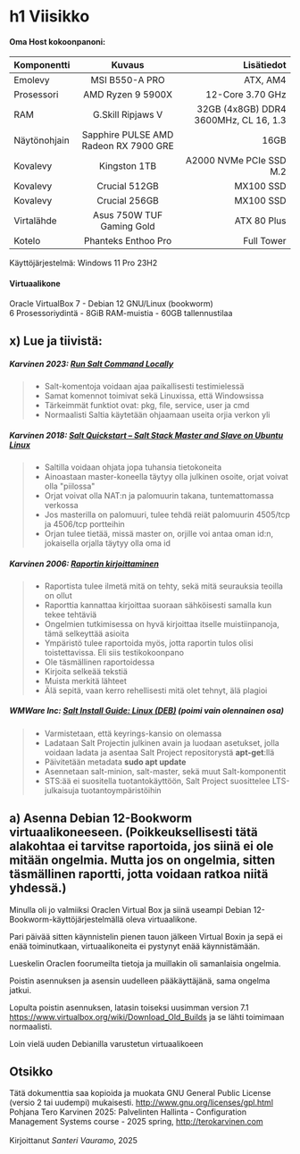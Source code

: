 # h1 Viisikko

#### Oma Host kokoonpanoni:

| Komponentti | Kuvaus | Lisätiedot |
| :---        |    :----:   |          ---: |
| Emolevy | MSI B550-A PRO | ATX, AM4 |
| Prosessori   | AMD Ryzen 9 5900X | 12-Core 3.70 GHz |
| RAM   | G.Skill  Ripjaws V |  32GB (4x8GB) DDR4 3600MHz, CL 16, 1.3  |
| Näytönohjain   | Sapphire PULSE AMD Radeon RX 7900 GRE        | 16GB     |
| Kovalevy   | Kingston 1TB        | A2000 NVMe PCIe SSD M.2      |
| Kovalevy   | Crucial 512GB        | MX100 SSD     |
| Kovalevy   | Crucial 256GB        | MX100 SSD     |
| Virtalähde   | Asus 750W TUF Gaming Gold        | ATX 80 Plus      |
| Kotelo   | Phanteks Enthoo Pro       |  Full Tower      |

Käyttöjärjestelmä: Windows 11 Pro 23H2

#### Virtuaalikone
Oracle VirtualBox 7 - Debian 12 GNU/Linux (bookworm)<br>
6 Prosessoriydintä - 8GiB RAM-muistia - 60GB tallennustilaa

## x) Lue ja tiivistä:

##### Karvinen 2023: [Run Salt Command Locally](https://terokarvinen.com/2021/salt-run-command-locally/)
> - Salt-komentoja voidaan ajaa paikallisesti testimielessä
> - Samat komennot toimivat sekä Linuxissa, että Windowsissa
> - Tärkeimmät funktiot ovat: pkg, file, service, user ja cmd
> - Normaalisti Saltia käytetään ohjaamaan useita orjia verkon yli
##### Karvinen 2018: [Salt Quickstart – Salt Stack Master and Slave on Ubuntu Linux](https://terokarvinen.com/2018/03/28/salt-quickstart-salt-stack-master-and-slave-on-ubuntu-linux/)
> - Saltilla voidaan ohjata jopa tuhansia tietokoneita
> - Ainoastaan master-koneella täytyy olla julkinen osoite, orjat voivat olla "piilossa"
> - Orjat voivat olla NAT:n ja palomuurin takana, tuntemattomassa verkossa
> - Jos masterilla on palomuuri, tulee tehdä reiät palomuurin 4505/tcp ja 4506/tcp portteihin
> - Orjan tulee tietää, missä master on, orjille voi antaa oman id:n, jokaisella orjalla täytyy olla oma id
##### Karvinen 2006: [Raportin kirjoittaminen](https://terokarvinen.com/2006/06/04/raportin-kirjoittaminen-4/)
> - Raportista tulee ilmetä mitä on tehty, sekä mitä seurauksia teoilla on ollut
> - Raporttia kannattaa kirjoittaa suoraan sähköisesti samalla kun tekee tehtäviä
> - Ongelmien tutkimisessa on hyvä kirjoittaa itselle muistiinpanoja, tämä selkeyttää asioita
> - Ympäristö tulee raportoida myös, jotta raportin tulos olisi toistettavissa. Eli siis testikokoonpano
> - Ole täsmällinen raportoidessa
> - Kirjoita selkeää tekstiä
> - Muista merkitä lähteet
> - Älä sepitä, vaan kerro rehellisesti mitä olet tehnyt, älä plagioi
##### WMWare Inc: [Salt Install Guide: Linux (DEB)](https://docs.saltproject.io/salt/install-guide/en/latest/topics/install-by-operating-system/linux-deb.html) (poimi vain olennainen osa)
> - Varmistetaan, että keyrings-kansio on olemassa
> - Ladataan Salt Projectin julkinen avain ja luodaan asetukset, jolla voidaan ladata ja asentaa Salt Project repositorystä **apt-get**:llä
> - Päivitetään metadata **sudo apt update**
> - Asennetaan salt-minion, salt-master, sekä muut Salt-komponentit
> - STS:ää ei suositella tuotantokäyttöön, Salt Project suosittelee LTS-julkaisuja tuotantoympäristöihin

## a) Asenna Debian 12-Bookworm virtuaalikoneeseen. (Poikkeuksellisesti tätä alakohtaa ei tarvitse raportoida, jos siinä ei ole mitään ongelmia. Mutta jos on ongelmia, sitten täsmällinen raportti, jotta voidaan ratkoa niitä yhdessä.)
Minulla oli jo valmiiksi Oraclen Virtual Box ja siinä useampi Debian 12-Bookworm-käyttöjärjestelmällä oleva virtuaalikone. 

Pari päivää sitten käynnistelin pienen tauon jälkeen Virtual Boxin ja sepä ei enää toiminutkaan, virtuaalikoneita ei pystynyt enää käynnistämään.

Lueskelin Oraclen foorumeilta tietoja ja muillakin oli samanlaisia ongelmia.

Poistin asennuksen ja asensin uudelleen pääkäyttäjänä, sama ongelma jatkui.

Lopulta poistin asennuksen, latasin toiseksi uusimman version 7.1 https://www.virtualbox.org/wiki/Download_Old_Builds ja se lähti toimimaan normaalisti.

Loin vielä uuden Debianilla varustetun virtuaalikoeen

## Otsikko




Tätä dokumenttia saa kopioida ja muokata GNU General Public License (versio 2 tai uudempi) mukaisesti. http://www.gnu.org/licenses/gpl.html<br>
Pohjana Tero Karvinen 2025: Palvelinten Hallinta - Configuration Management Systems course - 2025 spring, http://terokarvinen.com<br><br>
Kirjoittanut <em>Santeri Vauramo</em>, 2025
